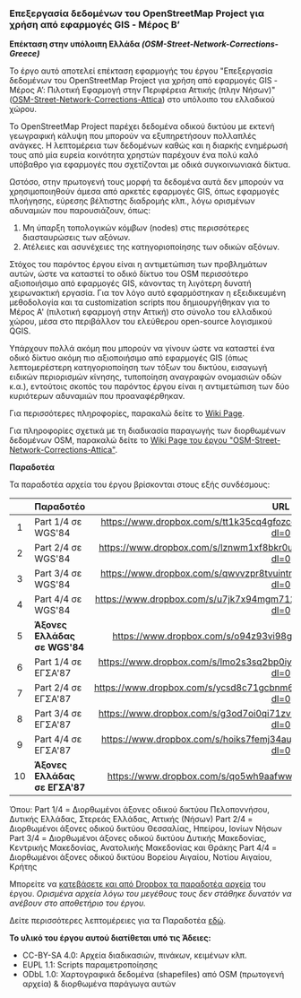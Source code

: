 ### Επεξεργασία δεδομένων του OpenStreetMap Project για χρήση από εφαρμογές GIS - Μέρος Β’
**Επέκταση στην υπόλοιπη Ελλάδα _(OSM-Street-Network-Corrections-Greece)_**

Το έργο αυτό αποτελεί επέκταση εφαρμογής του έργου "Επεξεργασία δεδομένων του OpenStreetMap Project για χρήση από εφαρμογές GIS - Μέρος Α’: Πιλοτική Εφαρμογή στην Περιφέρεια Αττικής (πλην Νήσων)" ([OSM-Street-Network-Corrections-Attica](https://github.com/ellak-monades-aristeias/OSM-Street-Network-Corrections-Attica)) στο υπόλοιπο του ελλαδικού χώρου.

Το OpenStreetMap Project παρέχει δεδομένα οδικού δικτύου με εκτενή γεωγραφική κάλυψη που μπορούν να εξυπηρετήσουν πολλαπλές ανάγκες. Η λεπτομέρεια των δεδομένων καθώς και η διαρκής ενημέρωσή τους από μία ευρεία κοινότητα χρηστών παρέχουν ένα πολύ καλό υπόβαθρο για εφαρμογές που σχετίζονται με οδικά συγκοινωνιακά δίκτυα.

Ωστόσο, στην πρωτογενή τους μορφή τα δεδομένα αυτά δεν μπορούν να χρησιμοποιηθούν άμεσα από αρκετές εφαρμογές GIS, όπως εφαρμογές πλοήγησης, εύρεσης βέλτιστης διαδρομής κλπ., λόγω ορισμένων αδυναμιών που παρουσιάζουν, όπως:

1. Μη ύπαρξη τοπολογικών κόμβων (nodes) στις περισσότερες διασταυρώσεις των αξόνων.
2. Ατέλειες και ασυνέχειες της κατηγοριοποίησης των οδικών αξόνων.

Στόχος του παρόντος έργου είναι η αντιμετώπιση των προβλημάτων αυτών, ώστε να καταστεί το οδικό δίκτυο του OSM περισσότερο αξιοποιήσιμο από εφαρμογές GIS, κάνοντας τη λιγότερη δυνατή χειρωνακτική εργασία. Για τον λόγο αυτό εφαρμόστηκαν η εξειδικευμένη μεθοδολογία και τα customization scripts που δημιουργήθηκαν για το Μέρος Α' (πιλοτική εφαρμογή στην Αττική) στο σύνολο του ελλαδικού χώρου, μέσα στο περιβάλλον του ελεύθερου open-source λογισμικού QGIS.

Υπάρχουν πολλά ακόμη που μπορούν να γίνουν ώστε να καταστεί ένα οδικό δίκτυο ακόμη πιο αξιοποιήσιμο από εφαρμογές GIS (όπως λεπτομερέστερη κατηγοριοποίηση των τόξων του δικτύου, εισαγωγή ειδικών περιορισμών κίνησης, τυποποίηση αναγραφών ονομασιών οδών κ.α.), εντούτοις σκοπός του παρόντος έργου είναι η αντιμετώπιση των δύο κυριότερων αδυναμιών που προαναφέρθηκαν.

Για περισσότερες πληροφορίες, παρακαλώ δείτε το [Wiki Page](https://github.com/ellak-monades-aristeias/OSM-Street-Network-Corrections-Greece/wiki).

Για πληροφορίες σχετικά με τη διαδικασία παραγωγής των διορθωμένων δεδομένων OSM, παρακαλώ δείτε το [Wiki Page του έργου
"OSM-Street-Network-Corrections-Attica"](https://github.com/ellak-monades-aristeias/OSM-Street-Network-Corrections-Attica/wiki).

**Παραδοτέα**

Τα παραδοτέα αρχεία του έργου βρίσκονται στους εξής συνδέσμους:

|       |                          **Παραδοτέο**                            |**URL**|
|:-----:|:------------------------------------------------------------------|:-----:|
|   1   |Part 1/4 σε WGS'84|https://www.dropbox.com/s/tt1k35cq4gfozcc/roads_corrected_wgs84_part1of4.7z?dl=0|
|   2   |Part 2/4 σε WGS'84|https://www.dropbox.com/s/lznwm1xf8bkr0uz/roads_corrected_wgs84_part2of4.7z?dl=0|
|   3   |Part 3/4 σε WGS'84|https://www.dropbox.com/s/qwvvzpr8tvuintm/roads_corrected_wgs84_part3of4.7z?dl=0|
|   4   |Part 4/4 σε WGS'84|https://www.dropbox.com/s/u7jk7x94mgm7127/roads_corrected_wgs84_part4of4.7z?dl=0|
|   5   |**Άξονες Ελλάδας σε WGS'84**|https://www.dropbox.com/s/o94z93vi98gabli/roads_corrected_wgs84.7z?dl=0|
|   6   |Part 1/4 σε ΕΓΣΑ'87|https://www.dropbox.com/s/lmo2s3sq2bp0iye/roads_corrected_ggrs87_part1of4.7z?dl=0|
|   7   |Part 2/4 σε ΕΓΣΑ'87|https://www.dropbox.com/s/ycsd8c71gcbnm6w/roads_corrected_ggrs87_part2of4.7z?dl=0|
|   8   |Part 3/4 σε ΕΓΣΑ'87|https://www.dropbox.com/s/g3od7oi0qi71zv1/roads_corrected_ggrs87_part3of4.7z?dl=0|
|   9   |Part 4/4 σε ΕΓΣΑ'87|https://www.dropbox.com/s/hoiks7femj34auj/roads_corrected_ggrs87_part4of4.7z?dl=0|
|  10   |**Άξονες Ελλάδας σε ΕΓΣΑ'87**|https://www.dropbox.com/s/qo5wh9aafwwotsu/roads_corrected_ggrs87.7z?dl=0|

Όπου:
Part 1/4 = Διορθωμένοι άξονες οδικού δικτύου Πελοποννήσου, Δυτικής Ελλάδας, Στερεάς Ελλάδας, Αττικής (Νήσων)
Part 2/4 = Διορθωμένοι άξονες οδικού δικτύου Θεσσαλίας, Ηπείρου, Ιονίων Νήσων
Part 3/4 = Διορθωμένοι άξονες οδικού δικτύου Δυτικής Μακεδονίας, Κεντρικής Μακεδονίας, Ανατολικής Μακεδονίας και Θράκης
Part 4/4 = Διορθωμένοι άξονες οδικού δικτύου Βορείου Αιγαίου, Νοτίου Αιγαίου, Κρήτης

Μπορείτε να [κατεβάσετε και από Dropbox τα παραδοτέα αρχεία](https://www.dropbox.com/sh/zuirfdyw40qjmaa/AADnVgnV5dkfuyRs9ugll5s1a?dl=0) του έργου. _Ορισμένα αρχεία λόγω του μεγέθους τους δεν στάθηκε δυνατόν να ανέβουν στο αποθετήριο του έργου._

Δείτε περισσότερες λεπτομέρειες για τα Παραδοτέα [εδώ](https://github.com/ellak-monades-aristeias/OSM-Street-Network-Corrections-Greece/wiki/Deliverables).

**Το υλικό του έργου αυτού διατίθεται υπό τις Άδειες:**
- CC-BY-SA 4.0: Αρχεία διαδικασιών, πινάκων, κειμένων κλπ.
- EUPL 1.1: Scripts παραμετροποίησης
- ODbL 1.0: Χαρτογραφικά δεδομένα (shapefiles) από OSM (πρωτογενή αρχεία) & διορθωμένα παράγωγα αυτών
